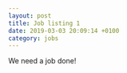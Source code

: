 ```yaml
---
layout: post
title: Job listing 1
date: 2019-03-03 20:09:14 +0100
category: jobs
---
```


We need a job done!
